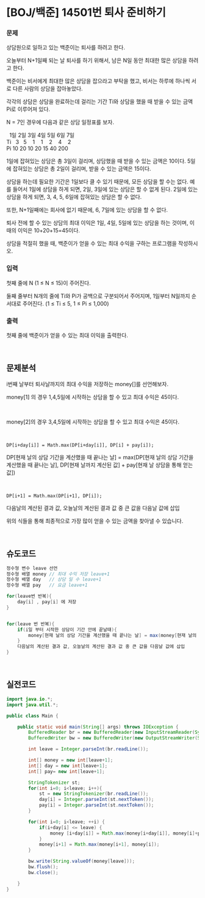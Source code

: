 # [BOJ/백준] 14501번 퇴사 준비하기

### 문제

상담원으로 일하고 있는 백준이는 퇴사를 하려고 한다.

오늘부터 N+1일째 되는 날 퇴사를 하기 위해서, 남은 N일 동안 최대한 많은 상담을 하려고 한다.

백준이는 비서에게 최대한 많은 상담을 잡으라고 부탁을 했고, 비서는 하루에 하나씩 서로 다른 사람의 상담을 잡아놓았다.

각각의 상담은 상담을 완료하는데 걸리는 기간 Ti와 상담을 했을 때 받을 수 있는 금액 Pi로 이루어져 있다.

N = 7인 경우에 다음과 같은 상담 일정표를 보자.

&nbsp; 1일 2일 3일 4일 5일 6일 7일 <br>
Ti &nbsp; 3 &nbsp; 5 &nbsp;&nbsp; 1 &nbsp;&nbsp; 1 &nbsp;&nbsp; 2 &nbsp;&nbsp; 4 &nbsp;&nbsp; 2 <br>
Pi 10 20 10 20 15 40 200 <br>

1일에 잡혀있는 상담은 총 3일이 걸리며, 상담했을 때 받을 수 있는 금액은 10이다. 5일에 잡혀있는 상담은 총 2일이 걸리며, 받을 수 있는 금액은 15이다.

상담을 하는데 필요한 기간은 1일보다 클 수 있기 때문에, 모든 상담을 할 수는 없다. 예를 들어서 1일에 상담을 하게 되면, 2일, 3일에 있는 상담은 할 수 없게 된다. 2일에 있는 상담을 하게 되면, 3, 4, 5, 6일에 잡혀있는 상담은 할 수 없다.

또한, N+1일째에는 회사에 없기 때문에, 6, 7일에 있는 상담을 할 수 없다.

퇴사 전에 할 수 있는 상담의 최대 이익은 1일, 4일, 5일에 있는 상담을 하는 것이며, 이때의 이익은 10+20+15=45이다.

상담을 적절히 했을 때, 백준이가 얻을 수 있는 최대 수익을 구하는 프로그램을 작성하시오.

### 입력

첫째 줄에 N (1 ≤ N ≤ 15)이 주어진다.

둘째 줄부터 N개의 줄에 Ti와 Pi가 공백으로 구분되어서 주어지며, 1일부터 N일까지 순서대로 주어진다. (1 ≤ Ti ≤ 5, 1 ≤ Pi ≤ 1,000)

### 출력

첫째 줄에 백준이가 얻을 수 있는 최대 이익을 출력한다.

<br/>

## 문제분석

i번째 날부터 퇴사날까지의 최대 수익을 저장하는 money[]를 선언해보자.

money[1] 의 경우 1,4,5일에 시작하는 상담을 할 수 있고 최대 수익은 45이다.

<br>

money[2]의 경우 3,4,5일에 시작하는 상담을 할 수 있고 최대 수익은 45이다.

<br>

`DP[i+day[i]] = Math.max(DP[i+day[i]], DP[i] + pay[i]);`

DP[현재 날의 상담 기간을 계산했을 때 끝나는 날] = max(DP[현재 날의 상담 기간을 계산했을 때 끝나는 날], DP[현재 날까지 계산된 값] + pay[현재 날 상담을 통해 얻는 값])

<br>

`DP[i+1] = Math.max(DP[i+1], DP[i]);`

다음날의 계산된 결과 값, 오늘날의 계산된 결과 값 중 큰 값을 다음날 값에 삽입

위의 식들을 통해 최종적으로 가장 많이 얻을 수 있는 금액을 찾아낼 수 있습니다.

<br>

## 슈도코드

```java
정수형 변수 leave 선언
정수형 배열 money // 최대 수익 저장 leave+1
정수형 배열 day   // 상담 일 수 leave+1
정수형 배열 pay   // 요금 leave+1

for(leave번 반복){
	day[i] , pay[i] 에 저장
}


for(leave 번 반복){
	if(i일 부터 시작한 상담이 기간 안에 끝날때){
		money[현재 날의 상담 기간을 계산했을 때 끝나는 날] = max(money[현재 날의 상담 기간을 계산했을 때 끝나는 날], money[현재 날까지 계산된 값] + pay[현재 날 상담을 통해 얻는 값])
	}
	다음날의 계산된 결과 값, 오늘날의 계산된 결과 값 중 큰 값을 다음날 값에 삽입
}

```

<br>

## 실전코드

```java
import java.io.*;
import java.util.*;

public class Main {

	public static void main(String[] args) throws IOException {
		BufferedReader br = new BufferedReader(new InputStreamReader(System.in));
		BufferedWriter bw = new BufferedWriter(new OutputStreamWriter(System.out));

		int leave = Integer.parseInt(br.readLine());

		int[] money = new int[leave+1];
		int[] day = new int[leave+1];
		int[] pay= new int[leave+1];

		StringTokenizer st;
		for(int i=0; i<leave; i++){
			st = new StringTokenizer(br.readLine());
			day[i] = Integer.parseInt(st.nextToken());
			pay[i] = Integer.parseInt(st.nextToken());
		}

		for(int i=0; i<leave; ++i) {
			if(i+day[i] <= leave) {
				money [i+day[i]] = Math.max(money[i+day[i]], money[i]+pay[i]);
			}
			money[i+1] = Math.max(money[i+1], money[i]);
		}

		bw.write(String.valueOf(money[leave]));
		bw.flush();
		bw.close();

	}
}
```
